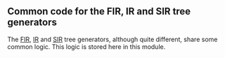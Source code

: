 ## Common code for the FIR, IR and SIR tree generators

The [FIR](../../compiler/fir/tree/tree-generator), [IR](../../compiler/ir/ir.tree/tree-generator) and [SIR](../../native/swift/sir) tree generators, although quite
different, share some common logic. This logic is stored here in this module.